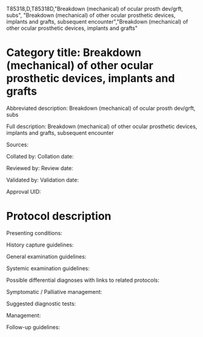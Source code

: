 T85318,D,T85318D,"Breakdown (mechanical) of ocular prosth dev/grft, subs", "Breakdown (mechanical) of other ocular prosthetic devices, implants and grafts, subsequent encounter","Breakdown (mechanical) of other ocular prosthetic devices, implants and grafts"
# Category title: Breakdown (mechanical) of other ocular prosthetic devices, implants and grafts

Abbreviated description: Breakdown (mechanical) of ocular prosth dev/grft, subs

Full description: Breakdown (mechanical) of other ocular prosthetic devices, implants and grafts, subsequent encounter

Sources:

Collated by:
Collation date:

Reviewed by:
Review date:

Validated by:
Validation date:

Approval UID:

# Protocol description

Presenting conditions:

History capture guidelines:

General examination guidelines:

Systemic examination guidelines:

Possible differential diagnoses with links to related protocols:

Symptomatic / Palliative management:

Suggested diagnostic tests:

Management:

Follow-up guidelines:
